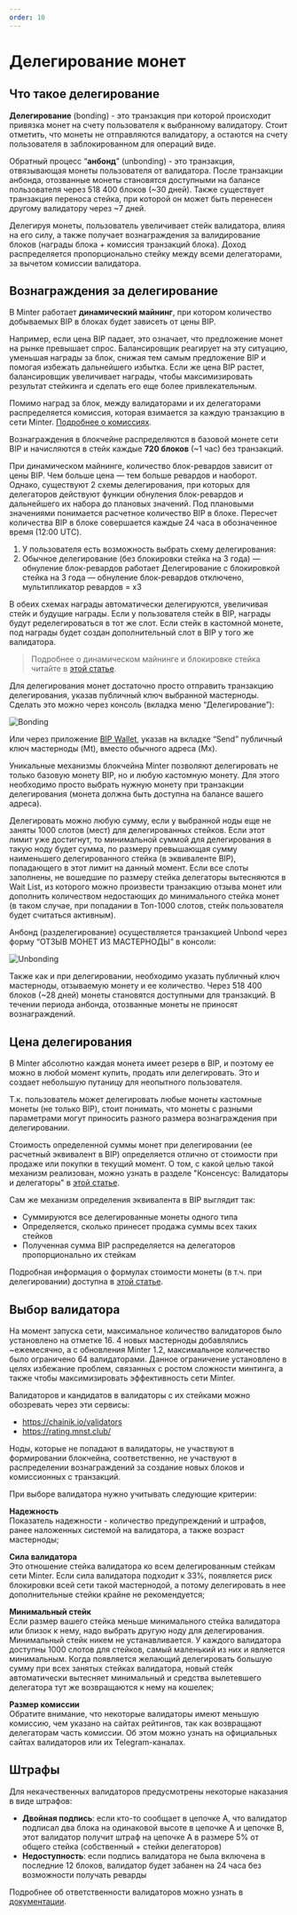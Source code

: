 ```yaml
---
order: 10
---
```


# Делегирование монет

## Что такое делегирование
**Делегирование** (bonding) - это транзакция при которой происходит привязка монет на счету пользователя к выбранному валидатору. Стоит отметить, что монеты не отправляются валидатору, а остаются на счету пользователя в заблокированном для операций виде.

Обратный процесс “**анбонд**” (unbonding) - это транзакция, отвязывающая монеты пользователя от валидатора. После транзакции анбонда, отозванные монеты становятся доступными на балансе пользователя через 518 400 блоков (~30 дней). Также существует транзакция переноса стейка, при которой он может быть перенесен другому валидатору через ~7 дней.

Делегируя монеты, пользователь увеличивает стейк валидатора, влияя на его силу, а также получает вознаграждения за валидирование блоков (награды блока + комиссия транзакций блока). Доход распределяется пропорционально стейку между всеми делегаторами, за вычетом комиссии валидатора.

## Вознаграждения за делегирование

В Minter работает **динамический майнинг**, при котором количество добываемых BIP в блоках будет зависеть от цены BIP.

Например, если цена BIP падает, это означает, что предложение монет на рынке превышает спрос. Балансировщик реагирует на эту ситуацию, уменьшая награды за блок, снижая тем самым предложение BIP и помогая избежать дальнейшего избытка. Если же цена BIP растет, балансировщик увеличивает награды, чтобы максимизировать результат стейкинга и сделать его еще более привлекательным.

Помимо наград за блок, между валидаторами и их делегаторами распределяется комиссия, которая взимается за каждую транзакцию в сети Minter. [Подробнее о комиссиях](https://docs.minter.network/#section/Commissions).

Вознаграждения в блокчейне распределяются в базовой монете сети BIP и начисляются в стейк каждые **720 блоков** (~1 час) без транзакций.

При динамическом майнинге, количество блок-ревардов зависит от цены BIP. Чем больше цена — тем больше ревардов и наоборот. Однако, существуют 2 схемы делегирования, при которых для делегаторов действуют функции обнуления блок-ревардов и дальнейшего их набора до плановых значений. Под плановыми значениями понимается расчетное количество BIP в блоке. Пересчет количества BIP в блоке совершается каждые 24 часа в обозначенное время (12:00 UTC).

1. У пользователя есть возможность выбрать схему делегирования:
2. Обычное делегирование (без блокировки стейка на 3 года) — обнуление блок-ревардов работает
Делегирование с блокировкой стейка на 3 года — обнуление блок-ревардов отключено, мультипликатор ревардов = x3

В обеих схемах награды автоматически делегируются, увеличивая стейк и будущие награды. Если у пользователя стейк в BIP, награды будут ределегироваться в тот же слот. Если стейк в кастомной монете, под награды будет создан дополнительный слот в BIP у того же валидатора.

> Подробнее о динамическом майнинге и блокировке стейка читайте в [этой статье](https://minterteam.medium.com/minter-3-%D0%B4%D0%B8%D0%BD%D0%B0%D0%BC%D0%B8%D1%87%D0%B5%D1%81%D0%BA%D0%B8%D0%B9-%D0%BC%D0%B0%D0%B9%D0%BD%D0%B8%D0%BD%D0%B3-%D0%B8-%D1%82%D1%80%D1%91%D1%85%D0%BB%D0%B5%D1%82%D0%BD%D0%B8%D0%B9-%D0%BB%D0%BE%D0%BA-%D1%81%D1%82%D0%B5%D0%B9%D0%BA%D0%B0-a6d7b4e5a3a4).

Для делегирования монет достаточно просто отправить транзакцию делегирования, указав публичный ключ выбранной мастерноды. Сделать это можно через консоль (вкладка меню “Делегирование”):

![Bonding](/img/docs/bonding.jpg)

Или через приложение [BIP Wallet](https://www.bip.to/), указав на вкладке “Send” публичный ключ мастерноды (Mt), вместо обычного адреса (Mx).

Уникальные механизмы блокчейна Minter позволяют делегировать не только базовую монету BIP, но и любую кастомную монету. Для этого необходимо просто выбрать нужную монету при транзакции делегирования (монета должна быть доступна на балансе вашего адреса).

Делегировать можно любую сумму, если у выбранной ноды еще не заняты 1000 слотов (мест) для делегированных стейков. Если этот лимит уже достигнут, то минимальной суммой для делегирования в такую ноду будет сумма, по размеру превышающая сумму наименьшего делегированного стейка (в эквиваленте BIP), попадающего в этот лимит на данный момент. Если все слоты заполнены, не вошедшие по размеру стейка делегаторы вытесняются в Wait List, из которого можно произвести транзакцию отзыва монет или дополнить количеством недостающих до минимального стейка монет (в таком случае, при попадании в Топ-1000 слотов, стейк пользователя будет считаться активным).

Анбонд (разделегирование) осуществляется транзакцией Unbond через форму “ОТЗЫВ МОНЕТ ИЗ МАСТЕРНОДЫ” в консоли:

![Unbonding](/img/docs/unbonding.jpg)

Также как и при делегировании, необходимо указать публичный ключ мастерноды, отзываемую монету и ее количество. Через 518 400 блоков (~28 дней) монеты становятся доступными для транзакций. В течении периода анбонда, отозванные монеты не приносят вознаграждений.

## Цена делегирования

В Minter абсолютно каждая монета имеет резерв в BIP, и поэтому ее можно в любой момент купить, продать или делегировать. Это и создает небольшую путаницу для неопытного пользователя.

Т.к. пользователь может делегировать любые монеты кастомные монеты (не только BIP), стоит понимать, что монеты с разными параметрами могут приносить разного размера вознаграждения при делегировании.

Стоимость определенной суммы монет при делегировании (ее расчетный эквивалент в BIP) определяется отлично от стоимости при продаже или покупки в текущий момент. О том, с какой целью такой механизм реализован, можно узнать в разделе "Консенсус: Валидаторы и делегаторы" в [этой статье](https://medium.com/@danillashin/minter-blockchain-development-7b0da2ec4744).

Сам же механизм определения эквивалента в BIP выглядит так:
- Суммируются все делегированные монеты одного типа
- Определяется, сколько принесет продажа суммы всех таких стейков
- Полученная сумма BIP распределяется на делегаторов пропорционально их стейкам

Подробная информация о формулах стоимости монеты (в т.ч. при делегировании) доступна в [этой статье](https://help.minter.network/ru/questions/194-pochemu-raznye-servisy-pokazyvayut-raznuyu-stoimost-v-bip-moikh-monet-pochemu-summa-bip-pri-prodazhe-kastomnykh-monet-otlichaetsya-ot-summy-bip-kotoraya-uchityvaetsya-pri-delegirovanii-togo-zhe-kolichestva).

## Выбор валидатора

На момент запуска сети, максимальное количество валидаторов было установлено на отметке 16. 4 новых мастерноды добавлялись ~ежемесячно, а с обновления Minter 1.2, максимальное количество было ограничено 64 валидаторами. Данное ограничение установлено в целях избежание проблем, связанных с ростом сложности минтинга, а также чтобы максимизировать эффективность сети Minter.

Валидаторов и кандидатов в валидаторы с их стейками  можно обозревать через эти сервисы:
- https://chainik.io/validators
- https://rating.mnst.club/

Ноды, которые не попадают в валидаторы, не участвуют в формировании блокчейна, соответственно, не участвуют в распределении вознаграждений за создание новых блоков и комиссионных с транзакций.

При выборе валидатора нужно учитывать следующие критерии:

**Надежность**<br>
Показатель надежности - количество предупреждений и штрафов, ранее наложенных системой на валидатора, а также возраст мастерноды;

**Сила валидатора**<br>
Это отношение стейка валидатора ко всем делегированным стейкам сети Minter. Если сила валидатора подходит к 33%, появляется риск блокировки всей сети такой мастернодой, а потому делегировать в нее дополнительные стейки крайне не рекомендуется;

**Минимальный стейк**<br>
Если размер вашего стейка меньше минимального стейка валидатора или близок к нему, надо выбрать другую ноду для делегирования. Минимальный стейк никем не устанавливается. У каждого валидатора доступны 1000 слотов для стейков, самый маленький из них и является минимальным. Когда появляется желающий делегировать большую сумму при всех занятых стейках валидатора, новый стейк автоматически вытесняет минимальный и средства вылетевшего делегатора тут же возвращаются к нему на кошелек;

**Размер комиссии**<br>
Обратите внимание, что некоторые валидаторы имеют меньшую комиссию, чем указано на сайтах рейтингов, так как возвращают делегаторам часть комиссии. Об этом можно узнать на официальных сайтах валидаторов или их Telegram-каналах.

## Штрафы

Для некачественных валидаторов предусмотрены некоторые наказания в виде штрафов:

* **Двойная подпись**: если кто-то сообщает в цепочке A, что валидатор подписал два блока на одинаковой высоте в цепочке A и цепочке B, этот валидатор получит штраф на цепочке A в размере 5% от общего стейка (собственный + стейки делегаторов)
* **Недоступность**: если подпись валидатора не была включена в последние 12 блоков, валидатор будет забанен на 24 часа без возможности получать реварды

Подробнее об ответственности валидаторов можно узнать в [документации](https://minter.network/docs#validators).
